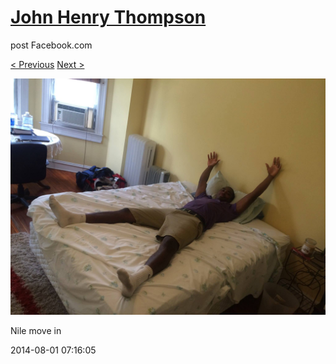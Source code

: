 # [John Henry Thompson](../README.md)
post Facebook.com

[< Previous](2014-08-01-13.md) [Next >](2014-08-01-15.md)

[![](../media/2014-08-01/Nile-move-in-13.jpg)](../README.md)

Nile move in

2014-08-01 07:16:05